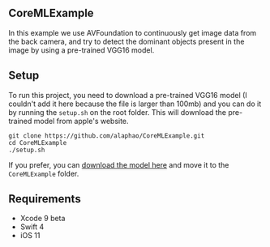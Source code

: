 ## CoreMLExample

In this example we use AVFoundation to continuously get image data from the back camera, and try to detect the dominant objects present in the image by using a pre-trained VGG16 model.


## Setup
To run this project, you need to download a pre-trained VGG16 model (I couldn't add it here because the file is larger than 100mb) and you can do it by running the `setup.sh` on the root folder. This will download the pre-trained model from apple's website.


```shell
git clone https://github.com/alaphao/CoreMLExample.git
cd CoreMLExample
./setup.sh
```

If you prefer, you can [download the model here](https://docs-assets.developer.apple.com/coreml/models/VGG16.mlmodel) and move it to the `CoreMLExample` folder.

## Requirements
* Xcode 9 beta
* Swift 4
* iOS 11
